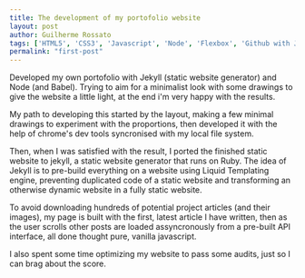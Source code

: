 ```yaml
---
title: The development of my portofolio website
layout: post
author: Guilherme Rossato
tags: ['HTML5', 'CSS3', 'Javascript', 'Node', 'Flexbox', 'Github with Jekyll']
permalink: "first-post"
---
```


Developed my own portofolio with Jekyll (static website generator) and Node (and Babel). Trying to aim for a minimalist look with some drawings to give the website a little light, at the end i'm very happy with the results.

My path to developing this started by the layout, making a few minimal drawings to experiment with the proportions, then developed it with the help of chrome's dev tools syncronised with my local file system.

Then, when I was satisfied with the result, I ported the finished static website to jekyll, a static website generator that runs on Ruby. The idea of Jekyll is to pre-build everything on a website using Liquid Templating engine, preventing duplicated code of a static website and transforming an otherwise dynamic website in a fully static website.

To avoid downloading hundreds of potential project articles (and their images), my page is built with the first, latest article I have written, then as the user scrolls other posts are loaded assyncronously from a pre-built API interface, all done thought pure, vanilla javascript.

I also spent some time optimizing my website to pass some audits, just so I can brag about the score.